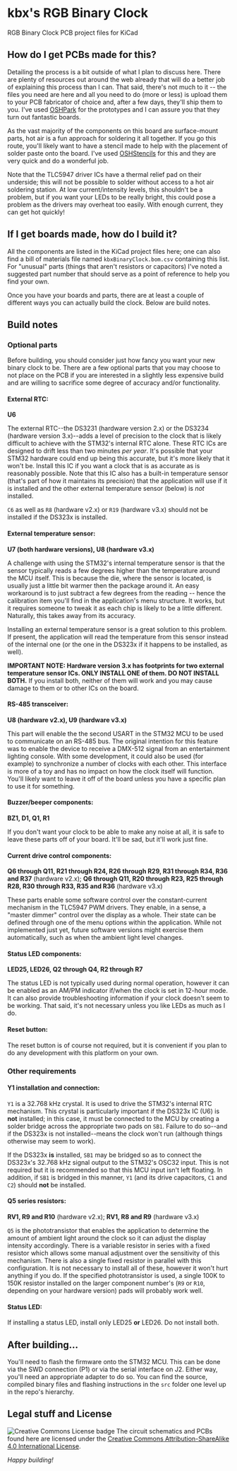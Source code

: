 # kbx's RGB Binary Clock

RGB Binary Clock PCB project files for KiCad

## How do I get PCBs made for this?

Detailing the process is a bit outside of what I plan to discuss here. There are
 plenty of resources out around the web already that will do a better job of
 explaining this process than I can. That said, there's not much to it -- the
 files you need are here and all you need to do (more or less) is upload them
 to your PCB fabricator of choice and, after a few days, they'll ship them
 to you. I've used [OSHPark](http://oshpark.com) for the prototypes and I can
 assure you that they turn out fantastic boards.

As the vast majority of the components on this board are surface-mount parts,
 hot air is a fun approach for soldering it all together. If you go this route,
 you'll likely want to have a stencil made to help with the placement of solder
 paste onto the board. I've used [OSHStencils](http://oshstencils.com) for this
 and they are very quick and do a wonderful job.

Note that the TLC5947 driver ICs have a thermal relief pad on their underside;
 this will not be possible to solder without access to a hot air soldering
 station. At low current/intensity levels, this shouldn't be a problem, but if
 you want your LEDs to be really bright, this could pose a problem as the
 drivers may overheat too easily. With enough current, they can get hot quickly!

## If I get boards made, how do I build it?

All the components are listed in the KiCad project files here; one can also find
 a bill of materials file named `kbxBinaryClock.bom.csv` containing this list.
 For "unusual" parts (things that aren't resistors or capacitors) I've noted a
 suggested part number that should serve as a point of reference to help you
 find your own.

Once you have your boards and parts, there are at least a couple of different
 ways you can actually build the clock. Below are build notes.

## Build notes

### Optional parts

Before building, you should consider just how fancy you want your new binary
 clock to be. There are a few optional parts that you may choose to not place
 on the PCB if you are interested in a slightly less expensive build and are
 willing to sacrifice some degree of accuracy and/or functionality.

#### External RTC:
**U6**

The external RTC--the DS3231 (hardware version 2.x) or the DS3234 (hardware
 version 3.x)--adds a level of precision to the clock that is likely difficult
 to achieve with the STM32's internal RTC alone. These RTC ICs are designed to
 drift less than two minutes _per year_. It's possible that your STM32 hardware
 could end up being this accurate, but it's more likely that it won't be.
 Install this IC if you want a clock that is as accurate as is reasonably
 possible. Note that this IC also has a built-in temperature sensor (that's part
 of how it maintains its precision) that the application will use if it is
 installed and the other external temperature sensor (below) is _not_ installed.

`C6` as well as `R8` (hardware v2.x) or `R19` (hardware v3.x) should not be
 installed if the DS323x is installed.

#### External temperature sensor:
**U7 (both hardware versions), U8 (hardware v3.x)**

A challenge with using the STM32's internal temperature sensor is that the
 sensor typically reads a few degrees higher than the temperature around the
 MCU itself. This is because the die, where the sensor is located, is usually
 just a little bit warmer then the package around it. An easy workaround is to
 just subtract a few degrees from the reading -- hence the calibration item
 you'll find in the application's menu structure. It works, but it requires
 someone to tweak it as each chip is likely to be a little different. Naturally,
 this takes away from its accuracy.

Installing an external temperature sensor is a great solution to this problem.
 If present, the application will read the temperature from this sensor instead
 of the internal one (or the one in the DS323x if it happens to be installed, as
 well).

**IMPORTANT NOTE: Hardware version 3.x has footprints for two external
 temperature sensor ICs. ONLY INSTALL ONE of them. DO NOT INSTALL BOTH.** If you
 install both, neither of them will work and you may cause damage to them or to
 other ICs on the board.

#### RS-485 transceiver:
**U8 (hardware v2.x), U9 (hardware v3.x)**

This part will enable the the second USART in the STM32 MCU to be used to
 communicate on an RS-485 bus. The original intention for this feature was to
 enable the device to receive a DMX-512 signal from an entertainment lighting
 console. With some development, it could also be used (for example) to
 synchronize a number of clocks with each other. This interface is more of a toy
 and has no impact on how the clock itself will function. You'll likely want to
 leave it off of the board unless you have a specific plan to use it for
 something.

#### Buzzer/beeper components:
**BZ1, D1, Q1, R1**

If you don't want your clock to be able to make any noise at all, it is safe to
 leave these parts off of your board. It'll be sad, but it'll work just fine.

#### Current drive control components:
**Q6 through Q11, R21 through R24, R26 through R29, R31 through R34,
 R36 and R37** (hardware v2.x);
**Q6 through Q11, R20 through R23, R25 through R28, R30 through R33,
 R35 and R36** (hardware v3.x)

These parts enable some software control over the constant-current mechanism in
 the TLC5947 PWM drivers. They enable, in a sense, a "master dimmer" control
 over the display as a whole. Their state can be defined through one of the menu
 options within the application. While not implemented just yet, future software
 versions might exercise them automatically, such as when the ambient light
 level changes.

#### Status LED components:
**LED25, LED26, Q2 through Q4, R2 through R7**

The status LED is not typically used during normal operation, however it can be
 enabled as an AM/PM indicator if/when the clock is set in 12-hour mode. It can
 also provide troubleshooting information if your clock doesn't seem to be
 working. That said, it's not necessary unless you like LEDs as much as I do.

#### Reset button:

The reset button is of course not required, but it is convenient if you plan to
 do any development with this platform on your own.

### Other requirements

#### Y1 installation and connection:

`Y1` is a 32.768 kHz crystal. It is used to drive the STM32's internal RTC
 mechanism. This crystal is particularly important if the DS323x IC (U6) is
 **not** installed; in this case, it must be connected to the MCU by creating a
 solder bridge across the appropriate two pads on `SB1`. Failure to do so--and
 if the DS323x is not installed--means the clock won't run (although things
 otherwise may seem to work).

If the DS323x **is** installed, `SB1` may be bridged so as to connect the
 DS323x's 32.768 kHz signal output to the STM32's OSC32 input. This is not
 required but it is recommended so that this MCU input isn't left floating. In
 addition, if `SB1` is bridged in this manner, `Y1` (and its drive capacitors,
 `C1` and `C2`) should **not** be installed.

#### Q5 series resistors:
 **RV1, R9 and R10** (hardware v2.x);
 **RV1, R8 and R9** (hardware v3.x)

`Q5` is the phototransistor that enables the application to determine the amount
 of ambient light around the clock so it can adjust the display intensity
 accordingly. There is a variable resistor in series with a fixed resistor which
 allows some manual adjustment over the sensitivity of this mechanism. There is
 also a single fixed resistor in parallel with this configuration. It is not
 necessary to install all of these, however it won't hurt anything if you do.
 If the specified phototransistor is used, a single 100K to 150K resistor
 installed on the larger component number's (`R9` or `R10`, depending on your
 hardware version) pads will probably work well.

#### Status LED:

If installing a status LED, install only LED25 **or** LED26. Do not install
 both.

## After building...

You'll need to flash the firmware onto the STM32 MCU. This can be done via the
 SWD connection (P1) or via the serial interface on J2. Either way, you'll need
 an appropriate adapter to do so. You can find the source, compiled binary files
 and flashing instructions in the `src` folder one level up in the repo's
 hierarchy.

## Legal stuff and License

![Creative Commons License badge](https://i.creativecommons.org/l/by-sa/4.0/88x31.png)
The circuit schematics and PCBs found here are licensed under the
 [Creative Commons Attribution-ShareAlike 4.0 International License](http://creativecommons.org/licenses/by-sa/4.0/).

_Happy building!_
